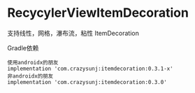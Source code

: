 # RecycylerViewItemDecoration
支持线性，网格，瀑布流，粘性 ItemDecoration

Gradle依赖

```
使用androidx的朋友
implementation 'com.crazysunj:itemdecoration:0.3.1-x'
非androidx的朋友
implementation 'com.crazysunj:itemdecoration:0.3.0'
```
